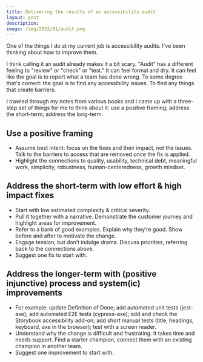 ```yaml
---
title: Delivering the results of an accessibility audit
layout: post
description: 
image: /img/2022/01/audit.png
---
```


One of the things I do at my current job is accessibility audits. I've been thinking about how to improve them.

I think calling it an audit already makes it a bit scary. "Audit" has a different feeling to "review" or "check" or "test." It can feel formal and dry. It can feel like the goal is to report what a team has done wrong. To some degree that's correct: the goal is to find any accessibility issues. To find any things that create barriers.

I trawled through my notes from various books and I came up with a three-step set of things for me to think about it: use a positive framing; address the short-term; address the long-term.

## Use a positive framing

- Assume best intent: focus on the fixes and their impact, not the issues. Talk to the barriers to access that are removed once the fix is applied.
- Highlight the connections to quality, usability, technical debt, meaningful work, simplicity, robustness, human-centeredness, growth mindset.

## Address the short-term with low effort & high impact fixes

- Start with low estimated complexity & critical severity.
- Pull it together with a narrative. Demonstrate the customer journey and highlight areas for improvement.
- Refer to a bank of good examples. Explain why they’re good. Show before and after to motivate the change.
- Engage tension, but don’t indulge drama. Discuss priorities, referring back to the connections above.
- Suggest one fix to start with.

## Address the longer-term with (positive injunctive) process and system(ic) improvements

- For example: update Definition of Done; add automated unit tests (jest-axe); add automated E2E tests (cypress-axe); add and check the Storybook accessibility add-on; add short manual tests (title, headings, keyboard, axe in the browser); test with a screen reader.
- Understand why the change is difficult and frustrating. It takes time and needs support. Find a starter champion, connect them with an existing champion in another team.
- Suggest one improvement to start with.